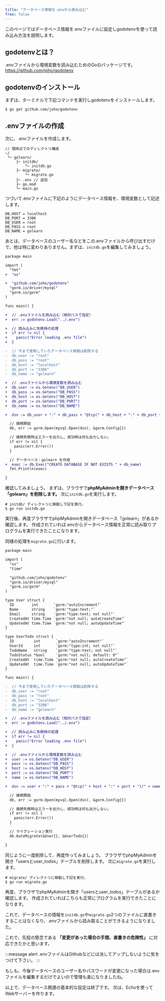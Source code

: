 ```yaml
---
title: "データベース情報を.envから読み込む"
free: false
---
```


このページではデータベース情報を.envファイルに設定しgodotenvを使って読み込み方法を説明します。

## godotenvとは？
.envファイルから環境変数を読み込むためのGoのパッケージです。
https://github.com/joho/godotenv

## godotenvのインストール

まずは、ターミナルで下記コマンドを実行しgodotenvをインストールします。
```
$ go get github.com/joho/godotenv
```
## .envファイルの作成
次に、.envファイルを作成します。
```
// 現時点でのディレクトリ構成
~/
 └─ golearn/
     ├─ initdb/
         └─ initdb.go
     ├─ migrate/
         └─ migrate.go
     ├─ .env // 追加
     ├─ go.mod
     └─ main.go
```
つづいて.envファイルに下記のようにデータベース情報を、環境変数として記述します。
```:.env
DB_HOST = localhost
DB_PORT = 3306
DB_USER = root
DB_PASS = root
DB_NAME = golearn
```
あとは、データベースのユーザー名などをこの.envファイルから呼び出すだけで、他は特に変わりありません。まずは、`initdb.go`を編集してみましょう。

```diff go:initdb/initdb.go
package main

import (
  "fmt"
+  "os"

+  "github.com/joho/godotenv"
  "gorm.io/driver/mysql"
  "gorm.io/gorm"
)

func main() {

+  // .envファイルを読み込む（相対パスで指定）
+  err := godotenv.Load("../.env")

+  // 読み込みに失敗時の処理
+  if err != nil {
+    panic("Error loading .env file")
+  }

-  // 今まで使用していたデータベース情報は削除する
-  db_user := "root"
-  db_pass := "root"
-  db_host := "localhost"
-  db_port := "3306"
-  db_name := "golearn"

+  // .envファイルから環境変数を読み込む
+  db_user := os.Getenv("DB_USER")
+  db_pass := os.Getenv("DB_PASS")
+  db_host := os.Getenv("DB_HOST")
+  db_port := os.Getenv("DB_PORT")
+  db_name := os.Getenv("DB_NAME")

+  dsn := db_user + ":" + db_pass + "@tcp(" + db_host + ":" + db_port + ")/?charset=utf8mb4&parseTime=True&loc=Local"

  // 接続開始
  db, err := gorm.Open(mysql.Open(dsn), &gorm.Config{})

  // 接続失敗時はエラーを出力し、成功時は何も出力しない。
  if err != nil {
    panic(err.Error())
  }

  // データベース：golearn を作成
+  exec := db.Exec("CREATE DATABASE IF NOT EXISTS " + db_name)
  fmt.Println(exec)

}
```
確認してみましょう。
まずは、ブラウザで**phpMyAdminを開きデータベース「golearn」を削除します。**
次に`initdb.go`を実行します。
```
# initdb/ ディレクトリに移動し下記を実行。
$ go run initdb.go
```
実行後、再度ブラウザでphpMyAdminを開きデータベース「golearn」があるか確認します。
作成されていれば.envからデータベース情報を正常に読み取りプログラムを実行できたことになります。

同様の処理を`migrate.go`に行います。
```diff go:migrate/migrate.go
package main

import (
  "os"
  "time"

  "github.com/joho/godotenv"
  "gorm.io/driver/mysql"
  "gorm.io/gorm"
)

type User struct {
  ID        int       `gorm:"autoIncrement"`
  Name      string    `gorm:"type:text;"`
  Email     string    `gorm:"type:text; not null"`
  CreatedAt time.Time `gorm:"not null; autoCreateTime"`
  UpdatedAt time.Time `gorm:"not null; autoUpdateTime"`
}

type UserTodo struct {
  ID         int       `gorm:"autoIncrement"`
  UserId     int       `gorm:"type:int; not null"`
  TodoName   string    `gorm:"type:text; not null"`
  TodoStatus *bool     `gorm:"not null; default: 0"`
  CreatedAt  time.Time `gorm:"not null; autoCreateTime"`
  UpdatedAt  time.Time `gorm:"not null; autoUpdateTime"`
}

func main() {

-  // 今まで使用していたデータベース情報は削除する
-  db_user := "root"
-  db_pass := "root"
-  db_host := "localhost"
-  db_port := "3306"
-  db_name := "golearn"

+  // .envファイルを読み込む（相対パスで指定）
+  err := godotenv.Load("../.env")

+  // 読み込みに失敗時の処理
+  if err != nil {
+    panic("Error loading .env file")
+  }

+  // .envファイルから環境変数を読み込む
+  user := os.Getenv("DB_USER")
+  pass := os.Getenv("DB_PASS")
+  host := os.Getenv("DB_HOST")
+  port := os.Getenv("DB_PORT")
+  name := os.Getenv("DB_NAME")

+  dsn := user + ":" + pass + "@tcp(" + host + ":" + port + ")/" + name + "?charset=utf8mb4&parseTime=True&loc=Local"

  // 接続開始
  db, err := gorm.Open(mysql.Open(dsn), &gorm.Config{})

  // 接続失敗時はエラーを出力し、成功時は何も出力しない。
  if err != nil {
    panic(err.Error())
  }

  // マイグレーション実行
  db.AutoMigrate(&User{}, &UserTodo{})

}

```
同じように一度削除して、再度作ってみましょう。
ブラウザでphpMyAdminを開き「usersとuser_todos」テーブルを削除します。
次に`migrate.go`を実行します。
```
# migrate/ ディレクトリに移動し下記を実行。
$ go run migrate.go
```
再度、ブラウザでphpMyAdminを開き「usersとuser_todos」テーブルがあるか確認します。
作成されていればこちらも正常にプログラムを実行できたことになります。

これで、データベースの情報を`initdb.go`や`migrate.go`2つのファイルに直書きすることはなくなり、.envファイルから読み取ることができるようになりました。

これで、先程の懸念である **「変更があった場合の手間、直書きの危険性」** に対応できたかと思います。

:::message alert
.envファイルはGithubなどには決してアップしないように気をつけて下さい。
:::

もしも、今後データベースのユーザー名やパスワードが変更になった場合は.envファイルを編集するだけでよいので管理も楽になりましたね。

以上で、データベース関連の基本的な設定は終了です。
次は、Echoを使ってWebサーバーを作ります。